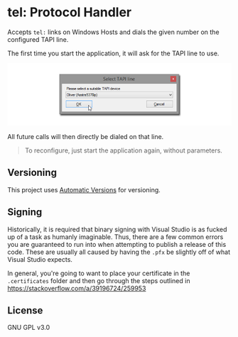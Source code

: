 tel: Protocol Handler
=====================

Accepts `tel:` links on Windows Hosts and dials the given number on the configured TAPI line.

The first time you start the application, it will ask for the TAPI line to use.

![](screenshots/select-line.png)

All future calls will then directly be dialed on that line.

> To reconfigure, just start the application again, without parameters.

Versioning
----------
This project uses [Automatic Versions](https://marketplace.visualstudio.com/items?itemName=PrecisionInfinity.AutomaticVersions) for versioning.

Signing
-------
Historically, it is required that binary signing with Visual Studio is as fucked up of a task as humanly imaginable.
Thus, there are a few common errors you are guaranteed to run into when attempting to publish a release of this code. These are usually all caused by having the `.pfx` be slightly off of what Visual Studio expects.

In general, you're going to want to place your certificate in the `.certificates` folder and then go through the steps outlined in https://stackoverflow.com/a/39196724/259953

License
-------
GNU GPL v3.0